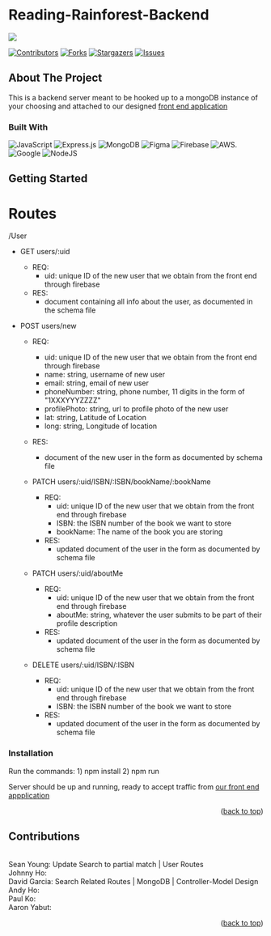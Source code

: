 # Reading-Rainforest-Backend

<!-- Improved compatibility of back to top link: See: https://github.com/othneildrew/Best-README-Template/pull/73 -->

<a name="readme-top"></a>
<a href="https://github.com/Blue-Ocean-Slytherin/Reading-Rainforest-Backend/">
<img src="https://contrib.rocks/image?repo=Blue-Ocean-Slytherin/Reading-Rainforest-Backend" />
</a>

<!-- PROJECT SHIELDS -->
<!--
*** I'm using markdown "reference style" links for readability.
*** Reference links are enclosed in brackets [ ] instead of parentheses ( ).
*** See the bottom of this document for the declaration of the reference variables
*** for contributors-url, forks-url, etc. This is an optional, concise syntax you may use.
*** https://www.markdownguide.org/basic-syntax/#reference-style-links
-->

[![Contributors][contributors-shield]][contributors-url]
[![Forks][forks-shield]][forks-url]
[![Stargazers][stars-shield]][stars-url]
[![Issues][issues-shield]][issues-url]

<!-- PROJECT LOGO -->

<!-- ABOUT THE PROJECT -->

## About The Project

This is a backend server meant to be hooked up to a mongoDB instance of your choosing and attached to our designed <a href="https://github.com/Blue-Ocean-Slytherin/Reading-Rainforest-FrontEnd/">front end application</a>

### Built With

![JavaScript](https://img.shields.io/badge/javascript-%23323330.svg?style=for-the-badge&logo=javascript&logoColor=%23F7DF1E) ![Express.js](https://img.shields.io/badge/express.js-%23404d59.svg?style=for-the-badge&logo=express&logoColor=%2361DAFB) ![MongoDB](https://img.shields.io/badge/MongoDB-%234ea94b.svg?style=for-the-badge&logo=mongodb&logoColor=white) ![Figma](https://img.shields.io/badge/figma-%23F24E1E.svg?style=for-the-badge&logo=figma&logoColor=white) ![Firebase](https://img.shields.io/badge/Firebase-039BE5?style=for-the-badge&logo=Firebase&logoColor=white) ![AWS](https://img.shields.io/badge/AWS-%23FF9900.svg?style=for-the-badge&logo=amazon-aws&logoColor=white). ![Google](https://img.shields.io/badge/google-4285F4?style=for-the-badge&logo=google&logoColor=white) ![NodeJS](https://img.shields.io/badge/node.js-6DA55F?style=for-the-badge&logo=node.js&logoColor=white)

<!-- GETTING STARTED -->

## Getting Started

# Routes

/User

- GET users/:uid

  - REQ:
    - uid: unique ID of the new user that we obtain from the front end through firebase
  - RES:
    - document containing all info about the user, as documented in the schema file

- POST users/new

  - REQ:
    - uid: unique ID of the new user that we obtain from the front end through firebase
    - name: string, username of new user
    - email: string, email of new user
    - phoneNumber: string, phone number, 11 digits in the form of "1XXXYYYZZZZ"
    - profilePhoto: string, url to profile photo of the new user
    - lat: string, Latitude of Location
    - long: string, Longitude of location
  - RES:

    - document of the new user in the form as documented by schema file

  - PATCH users/:uid/ISBN/:ISBN/bookName/:bookName

    - REQ:
      - uid: unique ID of the new user that we obtain from the front end through firebase
      - ISBN: the ISBN number of the book we want to store
      - bookName: The name of the book you are storing
    - RES:
      - updated document of the user in the form as documented by schema file

  - PATCH users/:uid/aboutMe

    - REQ:
      - uid: unique ID of the new user that we obtain from the front end through firebase
      - aboutMe: string, whatever the user submits to be part of their profile description
    - RES:
      - updated document of the user in the form as documented by schema file

  - DELETE users/:uid/ISBN/:ISBN
    - REQ:
      - uid: unique ID of the new user that we obtain from the front end through firebase
      - ISBN: the ISBN number of the book we want to store
    - RES:
      - updated document of the user in the form as documented by schema file

### Installation

Run the commands: 1) npm install 2) npm run

Server should be up and running, ready to accept traffic from <a href="https://github.com/Blue-Ocean-Slytherin/Reading-Rainforest-FrontEnd/">our front end appplication</a>

<p align="right">(<a href="#readme-top">back to top</a>)</p>

<!-- CONTRIBUTING -->

## Contributions

<br />
Sean Young: Update Search to partial match | User Routes
<br />
Johnny Ho:
<br />
David Garcia: Search Related Routes | MongoDB | Controller-Model Design
<br />
Andy Ho:
<br />
Paul Ko:
<br />
Aaron Yabut:
<p align="right">(<a href="#readme-top">back to top</a>)</p>

<!-- MARKDOWN LINKS & IMAGES -->
<!-- https://www.markdownguide.org/basic-syntax/#reference-style-links -->

[contributors-shield]: https://img.shields.io/github/contributors/Blue-Ocean-Slytherin/Reading-Rainforest-Backend.svg?style=for-the-badge
[contributors-url]: https://github.com/Blue-Ocean-Slytherin/Reading-Rainforest-Backend/graphs/contributors
[forks-shield]: https://img.shields.io/github/forks/Blue-Ocean-Slytherin/Reading-Rainforest-Backend.svg?style=for-the-badge
[forks-url]: https://github.com/github_username/repo_name/network/members
[stars-shield]: https://img.shields.io/github/stars/Blue-Ocean-Slytherin/Reading-Rainforest-Backend.svg?style=for-the-badge
[stars-url]: https://github.com/Blue-Ocean-Slytherin/Reading-Rainforest-Backend/stargazers
[issues-shield]: https://img.shields.io/github/issues/Blue-Ocean-Slytherin/Reading-Rainforest-Backend.svg?style=for-the-badge
[issues-url]: https://github.com/Blue-Ocean-Slytherin/Reading-Rainforest-Backend/issues
[license-shield]: https://img.shields.io/github/license/Blue-Ocean-Slytherin/Reading-Rainforest-Backend.svg?style=for-the-badge
[license-url]: https://github.com/github_username/repo_name/blob/master/LICENSE.txt
[linkedin-shield]: https://img.shields.io/badge/-LinkedIn-black.svg?style=for-the-badge&logo=linkedin&colorB=555
[linkedin-url]: https://linkedin.com/in/linkedin_username
[product-screenshot]: images/screenshot.PNG
[next.js]: https://img.shields.io/badge/next.js-000000?style=for-the-badge&logo=nextdotjs&logoColor=white
[next-url]: https://nextjs.org/
[react.js]: https://img.shields.io/badge/React-20232A?style=for-the-badge&logo=react&logoColor=61DAFB
[react-url]: https://reactjs.org/
[vue.js]: https://img.shields.io/badge/Vue.js-35495E?style=for-the-badge&logo=vuedotjs&logoColor=4FC08D
[vue-url]: https://vuejs.org/
[angular.io]: https://img.shields.io/badge/Angular-DD0031?style=for-the-badge&logo=angular&logoColor=white
[angular-url]: https://angular.io/
[svelte.dev]: https://img.shields.io/badge/Svelte-4A4A55?style=for-the-badge&logo=svelte&logoColor=FF3E00
[svelte-url]: https://svelte.dev/
[laravel.com]: https://img.shields.io/badge/Laravel-FF2D20?style=for-the-badge&logo=laravel&logoColor=white
[laravel-url]: https://laravel.com
[bootstrap.com]: https://img.shields.io/badge/Bootstrap-563D7C?style=for-the-badge&logo=bootstrap&logoColor=white
[bootstrap-url]: https://getbootstrap.com
[jquery.com]: https://img.shields.io/badge/jQuery-0769AD?style=for-the-badge&logo=jquery&logoColor=white
[jquery-url]: https://jquery.com

